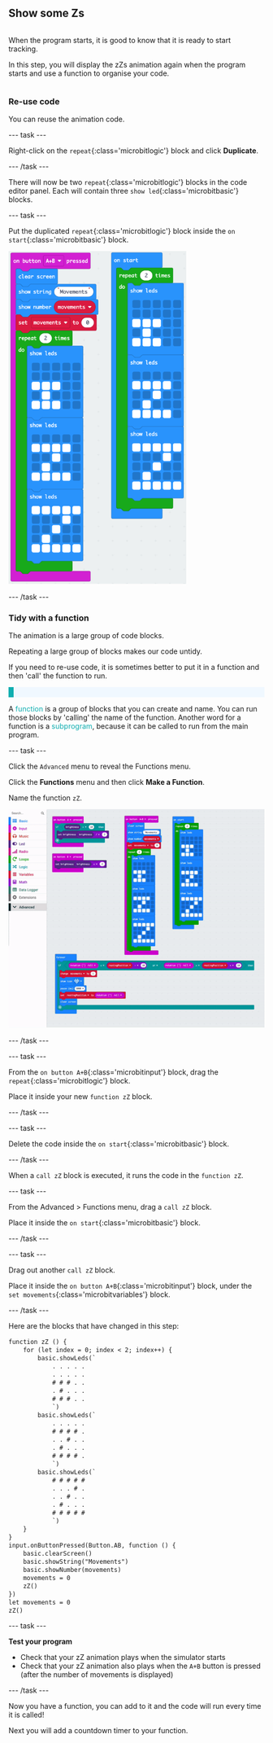 ## Show some Zs

<div style="display: flex; flex-wrap: wrap">
<div style="flex-basis: 200px; flex-grow: 1; margin-right: 15px;">

When the program starts, it is good to know that it is ready to start tracking.

In this step, you will display the zZs animation again when the program starts and use a function to organise your code.

</div>
</div>

### Re-use code

You can reuse the animation code.

--- task ---

Right-click on the `repeat`{:class='microbitlogic'} block and click **Duplicate**.

--- /task ---

There will now be two `repeat`{:class='microbitlogic'} blocks in the code editor panel. Each will contain three `show led`{:class='microbitbasic'} blocks.

--- task ---

Put the duplicated `repeat`{:class='microbitlogic'} block inside the `on start`{:class='microbitbasic'} block.

<img src="images/repeat-in-on-start.png" alt="The duplicated code inside the 'on start' block." width="350"/>

--- /task ---

### Tidy with a function

The animation is a large group of code blocks. 

Repeating a large group of blocks makes our code untidy.

If you need to re-use code, it is sometimes better to put it in a function and then 'call' the function to run. 

<p style="border-left: solid; border-width:10px; border-color: #0faeb0; background-color: aliceblue; padding: 10px;">

A <span style="color: #0faeb0">function</span> is a group of blocks that you can create and name. You can run those blocks by 'calling' the name of the function. Another word for a function is a <span style="color: #0faeb0">subprogram</span>, because it can be called to run from the main program.
</p>

--- task ---

Click the `Advanced` menu to reveal the Functions menu.

Click the **Functions** menu and then click **Make a Function**.

Name the function `zZ`.

![Animation showing how to make a function.](images/make-a-function.gif)

--- /task ---

--- task ---

From the `on button A+B`{:class='microbitinput'} block, drag the `repeat`{:class='microbitlogic'} block.

Place it inside your new `function zZ` block.

--- /task ---

--- task ---

Delete the code inside the `on start`{:class='microbitbasic'} block.

--- /task ---

When a `call zZ` block is executed, it runs the code in the `function zZ`.

--- task ---

From the Advanced > Functions menu, drag a `call zZ` block.

Place it inside the `on start`{:class='microbitbasic'} block.

--- /task ---

--- task ---

Drag out another `call zZ` block.

Place it inside the `on button A+B`{:class='microbitinput'} block, under the `set movements`{:class='microbitvariables'} block.

--- /task ---

Here are the blocks that have changed in this step:

```microbit
function zZ () {
    for (let index = 0; index < 2; index++) {
        basic.showLeds(`
            . . . . .
            . . . . .
            # # # . .
            . # . . .
            # # # . .
            `)
        basic.showLeds(`
            . . . . .
            # # # # .
            . . # . .
            . # . . .
            # # # # .
            `)
        basic.showLeds(`
            # # # # #
            . . . # .
            . . # . .
            . # . . .
            # # # # #
            `)
    }
}
input.onButtonPressed(Button.AB, function () {
    basic.clearScreen()
    basic.showString("Movements")
    basic.showNumber(movements)
    movements = 0
    zZ()
})
let movements = 0
zZ()
```

--- task ---

**Test your program** 

+ Check that your zZ animation plays when the simulator starts
+ Check that your zZ animation also plays when the `A+B` button is pressed (after the number of movements is displayed)

--- /task ---

Now you have a function, you can add to it and the code will run every time it is called! 

Next you will add a countdown timer to your function.